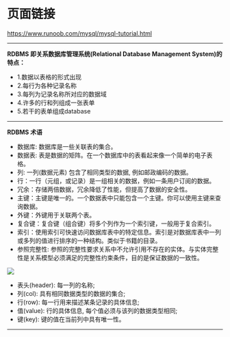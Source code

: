 # 页面链接
https://www.runoob.com/mysql/mysql-tutorial.html

---

**RDBMS 即关系数据库管理系统(Relational Database Management System)的特点：**
+ 1.数据以表格的形式出现
+ 2.每行为各种记录名称
+ 3.每列为记录名称所对应的数据域
+ 4.许多的行和列组成一张表单
+ 5.若干的表单组成database

--- 

**RDBMS 术语**
+ 数据库: 数据库是一些关联表的集合。
+ 数据表: 表是数据的矩阵。在一个数据库中的表看起来像一个简单的电子表格。
+ 列: 一列(数据元素) 包含了相同类型的数据, 例如邮政编码的数据。
+ 行：一行（元组，或记录）是一组相关的数据，例如一条用户订阅的数据。
+ 冗余：存储两倍数据，冗余降低了性能，但提高了数据的安全性。
+ 主键：主键是唯一的。一个数据表中只能包含一个主键。你可以使用主键来查询数据。
+ 外键：外键用于关联两个表。
+ 复合键：复合键（组合键）将多个列作为一个索引键，一般用于复合索引。
+ 索引：使用索引可快速访问数据库表中的特定信息。索引是对数据库表中一列或多列的值进行排序的一种结构。类似于书籍的目录。
+ 参照完整性: 参照的完整性要求关系中不允许引用不存在的实体。与实体完整性是关系模型必须满足的完整性约束条件，目的是保证数据的一致性。

![](https://www.runoob.com/wp-content/uploads/2014/03/0921_1.jpg)

+ 表头(header): 每一列的名称;
+ 列(col): 具有相同数据类型的数据的集合;
+ 行(row): 每一行用来描述某条记录的具体信息;
+ 值(value): 行的具体信息, 每个值必须与该列的数据类型相同;
+ 键(key): 键的值在当前列中具有唯一性。

---
